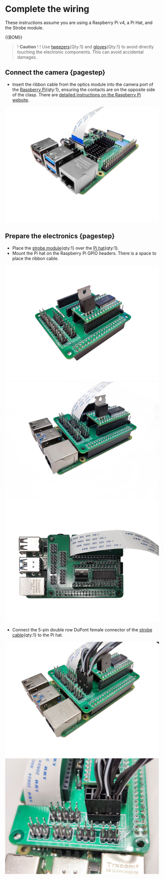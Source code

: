 # Complete the wiring

These instructions assume you are using a Raspberry Pi v4, a Pi Hat, and the Strobe module.

{{BOM}}

[M3x25mm cap head screw]: parts/mech/M3-25.md "{cat:mechanic}"
[M3 nut]: parts/mech/nuts.md "{cat:mechanic}"
[Raspberry Pi]: parts/elect/rpi-v4.md "{cat:electronic}"
[Pi Hat]: parts/elect/pi-hat.md "{cat:electronic, note:'This is a custom open-source board documented [here](https://github.com/wenzel-lab/open-microfluidics-workstation/)'}"
[Strobe Module]: parts/elect/strobe-module.md "{cat:electronic, note:'This is a custom open-source board documented [here](https://github.com/wenzel-lab/open-microfluidics-workstation/)'}"
[Strobe Cable]: parts/elect/strobe-cable.md "{cat:electronic, note:'This is a custom connector documented [here](https://github.com/wenzel-lab/open-microfluidics-workstation/)'}"
[Needle-nose plier]: parts/tools/pliers.md "{cat:tool}"
[2.5mm Ball-end Allen key]: parts/tools/2.5mmBallEndAllenKey.md "{cat:tool}"
[Spacer-S]: models/spacer-4mm.stl "{previewpage}"
[Spacer-M]: models/spacer-11mm.stl "{previewpage}"
[Nitrile gloves]: parts/consumables/gloves.md "{cat:consumable}"
[Tweezers]: parts/tools/tweezers.md "{cat:tool}"
[other solutions]: https://github.com/DropletKitchen/strobe "Light Strobing to Improve Images from Cameras"

>! **Caution** 
>!
>! Use [tweezers][Tweezers]{Qty:1} and [gloves][Nitrile gloves]{Qty:1} to avoid directly touching the electronic components. This can avoid accidental damages.





## Connect the camera {pagestep}

* Insert the ribbon cable from the optics module into the camera port of the [Raspberry Pi]{qty:1}, ensuring the contacts are on the opposite side of the clasp. There are [detailed instructions on the Raspberry Pi website](https://projects.raspberrypi.org/en/projects/getting-started-with-picamera/2).

![](images/RPi_RibbonCable.jpg)

## Prepare the electronics {pagestep}

* Place the [strobe module][Strobe Module]{qty:1} over the [Pi hat][Pi Hat]{qty:1}.
* Mount the Pi hat on the Raspberry Pi GPIO headers. There is a space to place the ribbon cable.

![](images/Pi-Hat_StrobeModule.jpg)
![](images/RPi_Pi-Hat.jpg)
![](images/RPi_Pi-Hat_1.jpg)

* Connect the 5-pin double row DuPont female connector of the [strobe cable][Strobe Cable]{qty:1} to the Pi hat.

![](images/RPi_Pi-Hat_StrobeCable.jpg)
![](images/RPi_Pi-Hat_StrobeCable_1.jpg)



